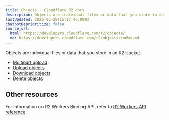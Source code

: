 ```yaml
---
title: Objects · Cloudflare R2 docs
description: Objects are individual files or data that you store in an R2 bucket.
lastUpdated: 2025-05-28T15:17:46.000Z
chatbotDeprioritize: false
source_url:
  html: https://developers.cloudflare.com/r2/objects/
  md: https://developers.cloudflare.com/r2/objects/index.md
---
```


Objects are individual files or data that you store in an R2 bucket.

* [Multipart upload](https://developers.cloudflare.com/r2/objects/multipart-objects/)
* [Upload objects](https://developers.cloudflare.com/r2/objects/upload-objects/)
* [Download objects](https://developers.cloudflare.com/r2/objects/download-objects/)
* [Delete objects](https://developers.cloudflare.com/r2/objects/delete-objects/)

## Other resources

For information on R2 Workers Binding API, refer to [R2 Workers API reference](https://developers.cloudflare.com/r2/api/workers/workers-api-reference/).
